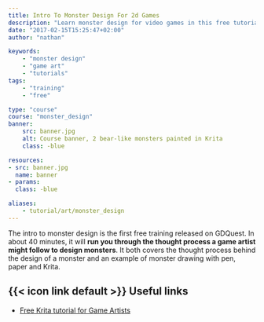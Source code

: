 ```yaml
---
title: Intro To Monster Design For 2d Games
description: "Learn monster design for video games in this free tutorial series! We'll use Mario and Final Fantasy XIV as references."
date: "2017-02-15T15:25:47+02:00"
author: "nathan"

keywords: 
    - "monster design"
    - "game art"
    - "tutorials"
tags: 
    - "training"
    - "free"

type: "course"
course: "monster_design"
banner:
    src: banner.jpg
    alt: Course banner, 2 bear-like monsters painted in Krita
    class: -blue

resources:
- src: banner.jpg
  name: banner
- params:
  class: -blue

aliases:
    - tutorial/art/monster_design
---
```


The intro to monster design is the first free training released on GDQuest. In about 40 minutes, it will **run you through the thought process a game artist might follow to design monsters**. It both covers the thought process behind the design of a monster and an example of monster drawing with pen, paper and Krita.

## {{< icon link default >}} Useful links

- [Free Krita tutorial for Game Artists](/tutorial/art/krita-tutorial-for-game-artists/)
